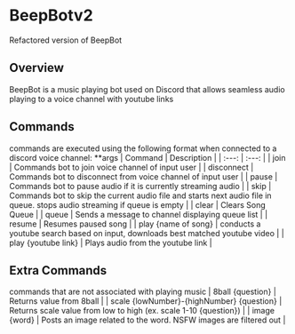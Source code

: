 # BeepBotv2
Refactored version of BeepBot

## Overview
BeepBot is a music playing bot used on Discord that allows seamless audio playing to a voice channel with youtube links

## Commands
commands are executed using the following format when connected to a discord voice channel: <prefix><command> **args
| Command | Description |
| :---:   | :---: |
| join | Commands bot to join voice channel of input user |
| disconnect | Commands bot to disconnect from voice channel of input user |
| pause | Commands bot to pause audio if it is currently streaming audio |
| skip | Commands bot to skip the current audio file and starts next audio file in queue. stops audio streaming if queue is empty |
| clear | Clears Song Queue |
| queue | Sends a message to channel displaying queue list |
| resume | Resumes paused song |
| play {name of song} | conducts a youtube search based on input, downloads best matched youtube video |
| play {youtube link} | Plays audio from the youtube link |

## Extra Commands
commands that are not associated with playing music
| 8ball {question} | Returns value from 8ball |
| scale {lowNumber}-{highNumber} {question} | Returns scale value from low to high (ex. scale 1-10 {question}) |
| image {word} | Posts an image related to the word. NSFW images are filtered out |
